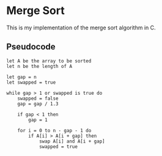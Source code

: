 # Merge Sort

This is my implementation of the merge sort algorithm in C.

## Pseudocode

```
let A be the array to be sorted
let n be the length of A

let gap = n
let swapped = true

while gap > 1 or swapped is true do
    swapped = false
    gap = gap / 1.3

    if gap < 1 then
        gap = 1

    for i = 0 to n - gap - 1 do
        if A[i] > A[i + gap] then
            swap A[i] and A[i + gap]
            swapped = true
```
